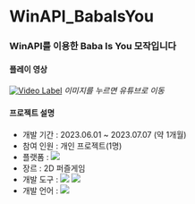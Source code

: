 # WinAPI_BabaIsYou

### WinAPI를 이용한 Baba Is You 모작입니다

#### 플레이 영상
[![Video Label](https://github.com/ddeoyoung/WinAPI_BabaIsYou/assets/67747071/903f755e-19e4-4852-b7e6-0288e8d26ed5)](https://youtu.be/3ab9Xa9sX6w)
*이미지를 누르면 유튜브로 이동*


#### 프로젝트 설명
- 개발 기간 : 2023.06.01 ~ 2023.07.07 (약 1개월)
- 참여 인원 : 개인 프로젝트(1명)
- 플랫폼 : <img src="https://img.shields.io/badge/Window-0078D4?style=flat-square&logo=windows&logoColor=white"/>
- 장르 : 2D 퍼즐게임
- 개발 도구 : <img src="https://img.shields.io/badge/Visual Studio-5C2D91?style=flat-square&logo=visualstudio&logoColor=white"/> <img src="https://img.shields.io/badge/WinAPI-003399?style=flat-square&logo=windowsxp&logoColor=white"/>
- 개발 언어 : <img src="https://img.shields.io/badge/C++-00599C?style=flat-square&logo=cplusplus&logoColor=white"/>


